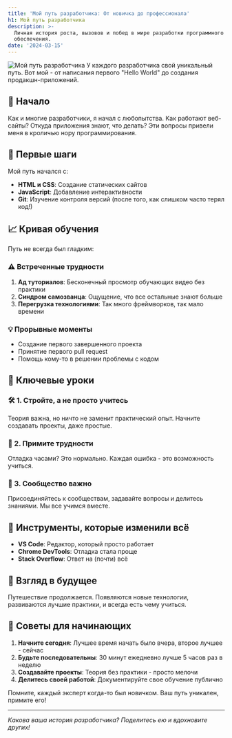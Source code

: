 ```yaml
---
title: 'Мой путь разработчика: От новичка до профессионала'
h1: Мой путь разработчика
description: >-
  Личная история роста, вызовов и побед в мире разработки программного
  обеспечения.
date: '2024-03-15'
---
```

![Мой путь разработчика](/img/posts/placeholder.svg)
У каждого разработчика свой уникальный путь. Вот мой - от написания первого "Hello World" до создания продакшн-приложений.

## 🌱 Начало

Как и многие разработчики, я начал с любопытства. Как работают веб-сайты? Откуда приложения знают, что делать? Эти вопросы привели меня в кроличью нору программирования.

## 👣 Первые шаги

Мой путь начался с:

- **HTML и CSS**: Создание статических сайтов
- **JavaScript**: Добавление интерактивности
- **Git**: Изучение контроля версий (после того, как слишком часто терял код!)

## 📈 Кривая обучения

Путь не всегда был гладким:

### ⚠️ Встреченные трудности

1. **Ад туториалов**: Бесконечный просмотр обучающих видео без практики
2. **Синдром самозванца**: Ощущение, что все остальные знают больше
3. **Перегрузка технологиями**: Так много фреймворков, так мало времени

### 💡 Прорывные моменты

- Создание первого завершенного проекта
- Принятие первого pull request
- Помощь кому-то в решении проблемы с кодом

## 🧠 Ключевые уроки

### 🛠️ 1. Стройте, а не просто учитесь

Теория важна, но ничто не заменит практический опыт. Начните создавать проекты, даже простые.

### 💪 2. Примите трудности

Отладка часами? Это нормально. Каждая ошибка - это возможность учиться.

### 🤝 3. Сообщество важно

Присоединяйтесь к сообществам, задавайте вопросы и делитесь знаниями. Мы все учимся вместе.

## 🧰 Инструменты, которые изменили всё

- **VS Code**: Редактор, который просто работает
- **Chrome DevTools**: Отладка стала проще
- **Stack Overflow**: Ответ на (почти) всё

## 🚀 Взгляд в будущее

Путешествие продолжается. Появляются новые технологии, развиваются лучшие практики, и всегда есть чему учиться.

## 🧭 Советы для начинающих

1. **Начните сегодня**: Лучшее время начать было вчера, второе лучшее - сейчас
2. **Будьте последовательны**: 30 минут ежедневно лучше 5 часов раз в неделю
3. **Создавайте проекты**: Теория без практики - просто мелочи
4. **Делитесь своей работой**: Документируйте свое обучение публично

Помните, каждый эксперт когда-то был новичком. Ваш путь уникален, примите его!

---

*Какова ваша история разработчика? Поделитесь ею и вдохновите других!*
